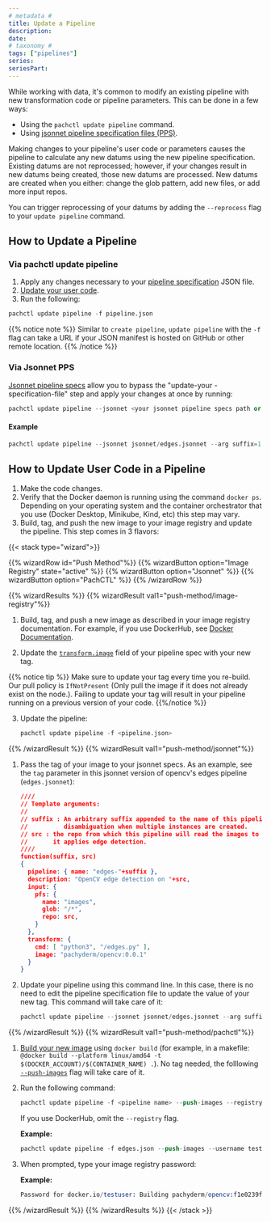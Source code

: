 ```yaml
---
# metadata # 
title: Update a Pipeline
description: 
date: 
# taxonomy #
tags: ["pipelines"]
series:
seriesPart:
---
```


While working with data, it's common to modify an existing pipeline with new transformation code or pipeline parameters. This can be done in a few ways:

- Using the `pachctl update pipeline` command.
- Using [jsonnet pipeline specification files (PPS)](#using-jsonnet-pipeline-specification-files).

Making changes to your pipeline's user code or parameters causes the pipeline to calculate any new datums using the new pipeline specification. Existing datums are not reprocessed; however, if your changes result in new datums being created, those new datums are processed. New datums are created when you either: change the glob pattern, add new files, or add more input repos.

You can trigger reprocessing of your datums by adding the `--reprocess` flag to your `update pipeline` command.

## How to Update a Pipeline

### Via pachctl update pipeline

1. Apply any changes necessary to your [pipeline specification](../../../reference/pipeline-spec) JSON file.
2. [Update your user code](#how-to-update-user-code-in-a-pipeline).
3. Run the following:
```s
pachctl update pipeline -f pipeline.json
```

{{% notice note %}}
Similar to `create pipeline`, `update pipeline` with the `-f` flag can  take a URL if your JSON manifest is hosted on GitHub or other remote location.
{{% /notice %}}

### Via Jsonnet PPS

[Jsonnet pipeline specs](../jsonnet-pipeline-specs) allow you to bypass the "update-your -specification-file" step and 
apply your changes at once by running:

```s
pachctl update pipeline --jsonnet <your jsonnet pipeline specs path or URL> --arg <param 1>=<value 1> --arg <param 2>=<value 2>
```

#### Example
```s
pachctl update pipeline --jsonnet jsonnet/edges.jsonnet --arg suffix=1 --arg tag=1.0.2
```

## How to Update User Code in a Pipeline

1. Make the code changes.
2. Verify that the Docker daemon is running using the command `docker ps`. Depending on your operating system and
the container orchestrator that you use (Docker Desktop, Minikube, Kind, etc) this step may vary.
1. Build, tag, and push the new image to your image registry and update the pipeline. This step comes in 3 flavors:

{{< stack type="wizard">}}

{{% wizardRow id="Push Method"%}}
{{% wizardButton option="Image Registry" state="active" %}}
{{% wizardButton option="Jsonnet" %}}
{{% wizardButton option="PachCTL" %}}
{{% /wizardRow %}}

{{% wizardResults  %}}
{{% wizardResult val1="push-method/image-registry"%}}
   1. Build, tag, and push a new image as described in your
      image registry documentation. For example, if you use
      DockerHub, see [Docker Documentation](https://docs.docker.com/docker-hub/).

   2. Update the [`transform.image`](../../../reference/pipeline-spec/#transform-required) field of your pipeline spec with your new tag.
   
   {{% notice tip %}}
   Make sure to update your tag every time you re-build. Our pull policy is `IfNotPresent` (Only pull the image if it does not already exist on the node.). Failing to update your tag will result in your pipeline running on a previous version of your code.
   {{%/notice %}}

   3. Update the pipeline:

      ```s
      pachctl update pipeline -f <pipeline.json>
      ```
{{% /wizardResult %}}
{{% wizardResult val1="push-method/jsonnet"%}}
   1. Pass the tag of your image to your jsonnet specs.
   As an example, see the `tag` parameter in this jsonnet version of opencv's edges pipeline (`edges.jsonnet`):
      
      ```json
      ////
      // Template arguments:
      //
      // suffix : An arbitrary suffix appended to the name of this pipeline, for
      //          disambiguation when multiple instances are created.
      // src : the repo from which this pipeline will read the images to which
      //       it applies edge detection.
      ////
      function(suffix, src)
      {
        pipeline: { name: "edges-"+suffix },
        description: "OpenCV edge detection on "+src,
        input: {
          pfs: {
            name: "images",
            glob: "/*",
            repo: src,
          }
        },
        transform: {
          cmd: [ "python3", "/edges.py" ],
          image: "pachyderm/opencv:0.0.1"
        }
      }
      ```

   2. Update your pipeline using this command line. In this case, there is no need to edit the pipeline specification file to update the value of your new tag. This command will take care of it:

      ```s
      pachctl update pipeline --jsonnet jsonnet/edges.jsonnet --arg suffix=1 --arg tag=1.0.2
      ```
{{% /wizardResult %}}
{{% wizardResult val1="push-method/pachctl"%}}
   1. [Build your new image](../../developer-workflow/working-with-pipelines/#step-2-build-your-docker-image) using `docker build` (for example, in a makefile: `@docker build --platform linux/amd64 -t $(DOCKER_ACCOUNT)/$(CONTAINER_NAME) .`). No tag needed, the folllowing [`--push-images`](../../developer-workflow/push-images-flag/) flag will take care of it.


   1. Run the following command:

      ```s
      pachctl update pipeline -f <pipeline name> --push-images --registry <registry> --username <registry user>
      ```

      If you use DockerHub, omit the `--registry` flag.

      **Example:**

      ```s
      pachctl update pipeline -f edges.json --push-images --username testuser
      ```

   1. When prompted, type your image registry password:

      **Example:**

      ```s
      Password for docker.io/testuser: Building pachyderm/opencv:f1e0239fce5441c483b09de425f06b40, this may take a while.
      ```
{{% /wizardResult %}}
{{% /wizardResults %}}
{{< /stack >}}

